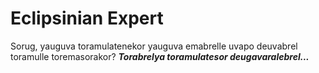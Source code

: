 # Eclipsinian Expert
Sorug, yauguva toramulatenekor yauguva emabrelle uvapo deuvabrel toramulle toremasorakor? ***Torabrelya toramulatesor deugavaralebrel...***
